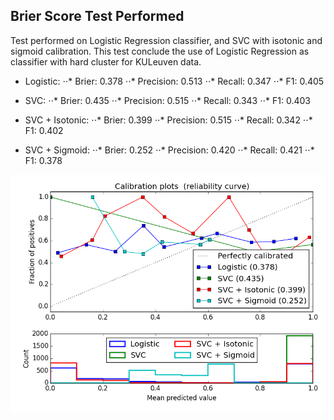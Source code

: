 ## Brier Score Test Performed

Test performed on Logistic Regression classifier, and SVC with isotonic and sigmoid calibration.
This test conclude the use of Logistic Regression as classifier with hard cluster for KULeuven data.

* Logistic:
⋅⋅* Brier: 0.378
⋅⋅* Precision: 0.513
⋅⋅* Recall: 0.347
⋅⋅* F1: 0.405

* SVC:
⋅⋅* Brier: 0.435
⋅⋅* Precision: 0.515
⋅⋅* Recall: 0.343
⋅⋅* F1: 0.403

* SVC + Isotonic:
⋅⋅* Brier: 0.399
⋅⋅* Precision: 0.515
⋅⋅* Recall: 0.342
⋅⋅* F1: 0.402

* SVC + Sigmoid:
⋅⋅* Brier: 0.252
⋅⋅* Precision: 0.420
⋅⋅* Recall: 0.421
⋅⋅* F1: 0.378
		
![alt text](https://raw.githubusercontent.com/rxgranda/uncertaintyServerComponents/master/doc/calibration_test/Hard_classification/calibration_SVC_hard_clustering.png)

